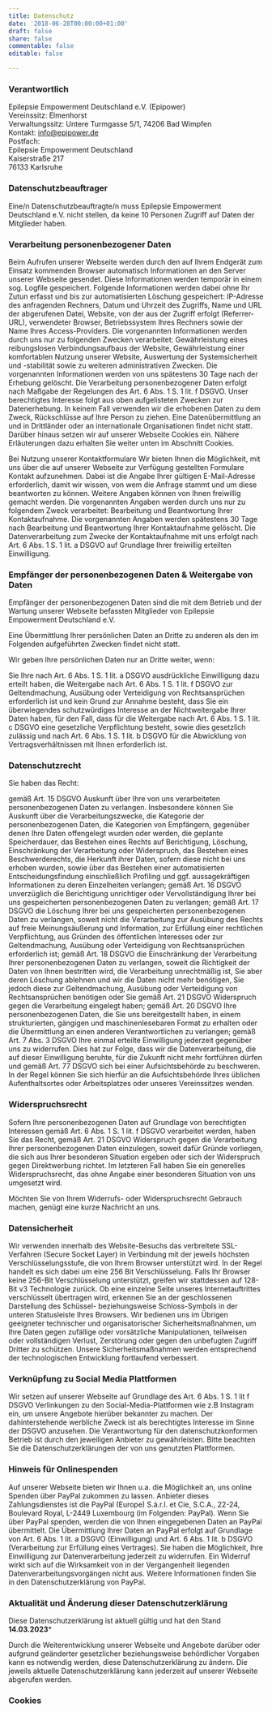 ```yaml
---
title: Datenschutz
date: '2018-06-28T00:00:00+01:00'
draft: false
share: false
commentable: false
editable: false

---
```


### Verantwortlich
Epilepsie Empowerment Deutschland e.V. (Epipower)<br> 
Vereinssitz: Elmenhorst<br> 
Verwaltungssitz: Untere Turmgasse 5/1, 74206 Bad Wimpfen<br> 
Kontakt: info@epipower.de<br> 
Postfach:<br> 
Epilepsie Empowerment Deutschland<br> 
Kaiserstraße 217<br> 
76133 Karlsruhe<br> 

### Datenschutzbeauftrager
Eine/n Datenschutzbeauftragte/n muss Epilepsie Empowerment Deutschland e.V. nicht stellen, da keine 10 Personen Zugriff auf Daten der Mitglieder haben.

### Verarbeitung personenbezogener Daten
Beim Aufrufen unserer Webseite werden durch den auf Ihrem Endgerät zum Einsatz kommenden Browser automatisch Informationen an den Server unserer Webseite gesendet. Diese Informationen werden temporär in einem sog. Logfile gespeichert. Folgende Informationen werden dabei ohne Ihr Zutun erfasst und bis zur automatisierten Löschung gespeichert: IP-Adresse des anfragenden Rechners, Datum und Uhrzeit des Zugriffs, Name und URL der abgerufenen Datei, Website, von der aus der Zugriff erfolgt (Referrer-URL), verwendeter Browser, Betriebssystem Ihres Rechners sowie der Name Ihres Access-Providers. Die vorgenannten Informationen werden durch uns nur zu folgenden Zwecken verarbeitet: Gewährleistung eines reibungslosen Verbindungsaufbaus der Website, Gewährleistung einer komfortablen Nutzung unserer Website, Auswertung der Systemsicherheit und -stabilität sowie zu weiteren administrativen Zwecken. Die vorgenannten Informationen werden von uns spätestens 30 Tage nach der Erhebung gelöscht.
Die Verarbeitung personenbezogener Daten erfolgt nach Maßgabe der Regelungen des Art. 6 Abs. 1 S. 1 lit. f DSGVO. Unser berechtigtes Interesse folgt aus oben aufgelisteten Zwecken zur Datenerhebung. In keinem Fall verwenden wir die erhobenen Daten zu dem Zweck, Rückschlüsse auf Ihre Person zu ziehen. Eine Datenübermittlung an und in Drittländer oder an internationale Organisationen findet nicht statt. Darüber hinaus setzen wir auf unserer Webseite Cookies ein. Nähere Erläuterungen dazu erhalten Sie weiter unten im Abschnitt Cookies.

Bei Nutzung unserer Kontaktformulare Wir bieten Ihnen die Möglichkeit, mit uns über die auf unserer Webseite zur Verfügung gestellten Formulare Kontakt aufzunehmen. Dabei ist die Angabe Ihrer gültigen E-Mail-Adresse erforderlich, damit wir wissen, von wem die Anfrage stammt und um diese beantworten zu können. Weitere Angaben können von Ihnen freiwillig gemacht werden. Die vorgenannten Angaben werden durch uns nur zu folgendem Zweck verarbeitet: Bearbeitung und Beantwortung Ihrer Kontaktaufnahme. Die vorgenannten Angaben werden spätestens 30 Tage nach Bearbeitung und Beantwortung Ihrer Kontaktaufnahme gelöscht. Die Datenverarbeitung zum Zwecke der Kontaktaufnahme mit uns erfolgt nach Art. 6 Abs. 1 S. 1 lit. a DSGVO auf Grundlage Ihrer freiwillig erteilten Einwilligung.

### Empfänger der personenbezogenen Daten & Weitergabe von Daten
Empfänger der personenbezogenen Daten sind die mit dem Betrieb und der Wartung unserer Webseite befassten Mitglieder von Epilepsie Empowerment Deutschland e.V.

Eine Übermittlung Ihrer persönlichen Daten an Dritte zu anderen als den im Folgenden aufgeführten Zwecken findet nicht statt.

Wir geben Ihre persönlichen Daten nur an Dritte weiter, wenn:

Sie Ihre nach Art. 6 Abs. 1 S. 1 lit. a DSGVO ausdrückliche Einwilligung dazu erteilt haben, die Weitergabe nach Art. 6 Abs. 1 S. 1 lit. f DSGVO zur Geltendmachung, Ausübung oder Verteidigung von Rechtsansprüchen erforderlich ist und kein Grund zur Annahme besteht, dass Sie ein überwiegendes schutzwürdiges Interesse an der Nichtweitergabe Ihrer Daten haben, für den Fall, dass für die Weitergabe nach Art. 6 Abs. 1 S. 1 lit. c DSGVO eine gesetzliche Verpflichtung besteht, sowie dies gesetzlich zulässig und nach Art. 6 Abs. 1 S. 1 lit. b DSGVO für die Abwicklung von Vertragsverhältnissen mit Ihnen erforderlich ist.


### Datenschutzrecht
Sie haben das Recht:

gemäß Art. 15 DSGVO Auskunft über Ihre von uns verarbeiteten personenbezogenen Daten zu verlangen. Insbesondere können Sie Auskunft über die Verarbeitungszwecke, die Kategorie der personenbezogenen Daten, die Kategorien von Empfängern, gegenüber denen Ihre Daten offengelegt wurden oder werden, die geplante Speicherdauer, das Bestehen eines Rechts auf Berichtigung, Löschung, Einschränkung der Verarbeitung oder Widerspruch, das Bestehen eines Beschwerderechts, die Herkunft ihrer Daten, sofern diese nicht bei uns erhoben wurden, sowie über das Bestehen einer automatisierten Entscheidungsfindung einschließlich Profiling und ggf. aussagekräftigen Informationen zu deren Einzelheiten verlangen; gemäß Art. 16 DSGVO unverzüglich die Berichtigung unrichtiger oder Vervollständigung Ihrer bei uns gespeicherten personenbezogenen Daten zu verlangen; gemäß Art. 17 DSGVO die Löschung Ihrer bei uns gespeicherten personenbezogenen Daten zu verlangen, soweit nicht die Verarbeitung zur Ausübung des Rechts auf freie Meinungsäußerung und Information, zur Erfüllung einer rechtlichen Verpflichtung, aus Gründen des öffentlichen Interesses oder zur Geltendmachung, Ausübung oder Verteidigung von Rechtsansprüchen erforderlich ist; gemäß Art. 18 DSGVO die Einschränkung der Verarbeitung Ihrer personenbezogenen Daten zu verlangen, soweit die Richtigkeit der Daten von Ihnen bestritten wird, die Verarbeitung unrechtmäßig ist, Sie aber deren Löschung ablehnen und wir die Daten nicht mehr benötigen, Sie jedoch diese zur Geltendmachung, Ausübung oder Verteidigung von Rechtsansprüchen benötigen oder Sie gemäß Art. 21 DSGVO Widerspruch gegen die Verarbeitung eingelegt haben; gemäß Art. 20 DSGVO Ihre personenbezogenen Daten, die Sie uns bereitgestellt haben, in einem strukturierten, gängigen und maschinenlesebaren Format zu erhalten oder die Übermittlung an einen anderen Verantwortlichen zu verlangen; gemäß Art. 7 Abs. 3 DSGVO Ihre einmal erteilte Einwilligung jederzeit gegenüber uns zu widerrufen. Dies hat zur Folge, dass wir die Datenverarbeitung, die auf dieser Einwilligung beruhte, für die Zukunft nicht mehr fortführen dürfen und gemäß Art. 77 DSGVO sich bei einer Aufsichtsbehörde zu beschweren. In der Regel können Sie sich hierfür an die Aufsichtsbehörde Ihres üblichen Aufenthaltsortes oder Arbeitsplatzes oder unseres Vereinssitzes wenden.

### Widerspruchsrecht
Sofern Ihre personenbezogenen Daten auf Grundlage von berechtigten Interessen gemäß Art. 6 Abs. 1 S. 1 lit. f DSGVO verarbeitet werden, haben Sie das Recht, gemäß Art. 21 DSGVO Widerspruch gegen die Verarbeitung Ihrer personenbezogenen Daten einzulegen, soweit dafür Gründe vorliegen, die sich aus Ihrer besonderen Situation ergeben oder sich der Widerspruch gegen Direktwerbung richtet. Im letzteren Fall haben Sie ein generelles Widerspruchsrecht, das ohne Angabe einer besonderen Situation von uns umgesetzt wird.

Möchten Sie von Ihrem Widerrufs- oder Widerspruchsrecht Gebrauch machen, genügt eine kurze Nachricht an uns.

### Datensicherheit
Wir verwenden innerhalb des Website-Besuchs das verbreitete SSL-Verfahren (Secure Socket Layer) in Verbindung mit der jeweils höchsten Verschlüsselungsstufe, die von Ihrem Browser unterstützt wird. In der Regel handelt es sich dabei um eine 256 Bit Verschlüsselung. Falls Ihr Browser keine 256-Bit Verschlüsselung unterstützt, greifen wir stattdessen auf 128-Bit v3 Technologie zurück. Ob eine einzelne Seite unseres Internetauftrittes verschlüsselt übertragen wird, erkennen Sie an der geschlossenen Darstellung des Schüssel- beziehungsweise Schloss-Symbols in der unteren Statusleiste Ihres Browsers. Wir bedienen uns im Übrigen geeigneter technischer und organisatorischer Sicherheitsmaßnahmen, um Ihre Daten gegen zufällige oder vorsätzliche Manipulationen, teilweisen oder vollständigen Verlust, Zerstörung oder gegen den unbefugten Zugriff Dritter zu schützen. Unsere Sicherheitsmaßnahmen werden entsprechend der technologischen Entwicklung fortlaufend verbessert.

### Verknüpfung zu Social Media Plattformen
Wir setzen auf unserer Webseite auf Grundlage des Art. 6 Abs. 1 S. 1 lit f DSGVO Verlinkungen zu den Social-Media-Plattformen wie z.B  Instagram ein, um unsere Angebote hierüber bekannter zu machen. Der dahinterstehende werbliche Zweck ist als berechtigtes Interesse im Sinne der DSGVO anzusehen. Die Verantwortung für den datenschutzkonformen Betrieb ist durch den jeweiligen Anbieter zu gewährleisten. Bitte beachten Sie die Datenschutzerklärungen der von uns genutzten Plattformen.

### Hinweis für Onlinespenden
Auf unserer Webseite bieten wir Ihnen u.a. die Möglichkeit an, uns online Spenden über PayPal zukommen zu lassen. Anbieter dieses Zahlungsdienstes ist die PayPal (Europe) S.á.r.l. et Cie, S.C.A., 22-24, Boulevard Royal, L-2449 Luxembourg (im Folgenden: PayPal). Wenn Sie über PayPal spenden, werden die von Ihnen eingegebenen Daten an PayPal übermittelt. Die Übermittlung Ihrer Daten an PayPal erfolgt auf Grundlage von Art. 6 Abs. 1 lit. a DSGVO (Einwilligung) und Art. 6 Abs. 1 lit. b DSGVO (Verarbeitung zur Erfüllung eines Vertrages). Sie haben die Möglichkeit, Ihre Einwilligung zur Datenverarbeitung jederzeit zu widerrufen. Ein Widerruf wirkt sich auf die Wirksamkeit von in der Vergangenheit liegenden Datenverarbeitungsvorgängen nicht aus. Weitere Informationen finden Sie in den Datenschutzerklärung von PayPal.

### Aktualität und Änderung dieser Datenschutzerklärung
Diese Datenschutzerklärung ist aktuell gültig und hat den Stand **14.03.2023***

Durch die Weiterentwicklung unserer Webseite und Angebote darüber oder aufgrund geänderter gesetzlicher beziehungsweise behördlicher Vorgaben kann es notwendig werden, diese Datenschutzerklärung zu ändern. Die jeweils aktuelle Datenschutzerklärung kann jederzeit auf unserer Webseite abgerufen werden.

### Cookies
<script id="CookieDeclaration" src="https://consent.cookiebot.com/fc36b5a5-d061-42bb-aacd-9916abd1e661/cd.js" type="text/javascript" async></script>
